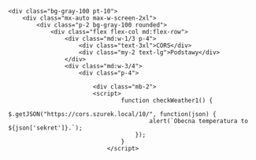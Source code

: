 <!doctype html>
<html lang="en">

<head>
    <meta charset="utf-8">
    <meta http-equiv="X-UA-Compatible" content="IE=edge">
    <meta name="viewport" content="width=device-width, initial-scale=1">
    <title>CORS - podstawy</title>

</head>

<body>

    <div class="bg-gray-100 pt-10">
        <div class="mx-auto max-w-screen-2xl">
            <div class="p-2 bg-gray-100 rounded">
                <div class="flex flex-col md:flex-row">
                    <div class="md:w-1/3 p-4">
                        <div class="text-3xl">CORS</div>
                        <div class="my-2 text-lg">Podstawy</div>
                    </div>
                    <div class="md:w-3/4">
                        <div class="p-4">

                            <div class="mb-2">
                            <script>
                                    function checkWeather1() {
                                        $.getJSON("https://cors.szurek.local/10/", function(json) {
                                            alert(`Obecna temperatura to ${json['sekret']}.`);
                                        });
                                    }
                                </script>
</div></div></div></div></div></div>
</body>
